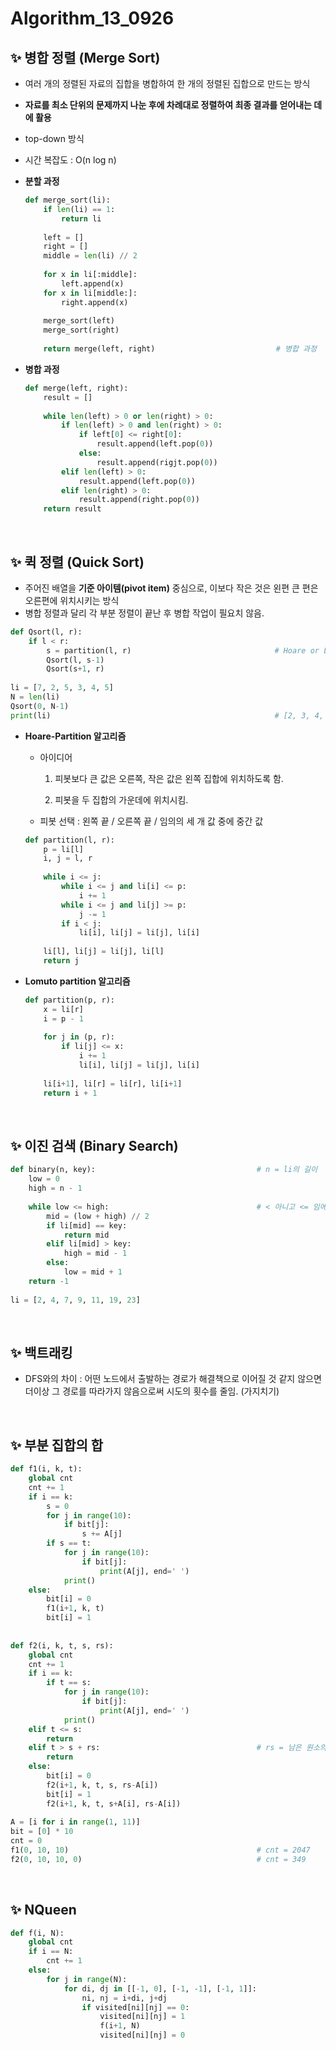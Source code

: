 # Algorithm_13_0926

## ✨ 병합 정렬 (Merge Sort)

- 여러 개의 정렬된 자료의 집합을 병합하여 한 개의 정렬된 집합으로 만드는 방식

- **자료를 최소 단위의 문제까지 나눈 후에 차례대로 정렬하여 최종 결과를 얻어내는 데에 활용**

- top-down 방식

- 시간 복잡도 : O(n log n)

- **분할 과정**

    ```python
    def merge_sort(li):
        if len(li) == 1:
            return li
        
        left = []
        right = []
        middle = len(li) // 2
        
        for x in li[:middle]:
            left.append(x)
        for x in li[middle:]:
            right.append(x)
            
        merge_sort(left)
        merge_sort(right)
        
        return merge(left, right)                           # 병합 과정
    ```

- **병합 과정**

    ```python
    def merge(left, right):
        result = []
        
        while len(left) > 0 or len(right) > 0:
            if len(left) > 0 and len(right) > 0:
                if left[0] <= right[0]:
                    result.append(left.pop(0))
                else:
                    result.append(rigjt.pop(0))
            elif len(left) > 0:
                result.append(left.pop(0))
            elif len(right) > 0:
                result.append(right.pop(0))
        return result
    ```

<br/>

## ✨ 퀵 정렬 (Quick Sort)

- 주어진 배열을 **기준 아이템(pivot item)** 중심으로, 이보다 작은 것은 왼편 큰 편은 오른편에 위치시키는 방식
- 병합 정렬과 달리 각 부분 정렬이 끝난 후 병합 작업이 필요치 않음.

```python
def Qsort(l, r):
    if l < r:
        s = partition(l, r)                                # Hoare or Lomuto
        Qsort(l, s-1)
        Qsort(s+1, r)
        
li = [7, 2, 5, 3, 4, 5]
N = len(li)
Qsort(0, N-1)
print(li)                                                  # [2, 3, 4, 5, 5, 7]
```

- **Hoare-Partition 알고리즘**

    - 아이디어

        1. 피봇보다 큰 값은 오른쪽, 작은 값은 왼쪽 집합에 위치하도록 함.

        2. 피봇을 두 집합의 가운데에 위치시킴.

    - 피봇 선택 : 왼쪽 끝 / 오른쪽 끝 / 임의의 세 개 값 중에 중간 값

    ```python
    def partition(l, r):
        p = li[l]
        i, j = l, r
        
        while i <= j:
            while i <= j and li[i] <= p:
                i += 1
            while i <= j and li[j] >= p:
                j -= 1
            if i < j:
                li[i], li[j] = li[j], li[i]
                
        li[l], li[j] = li[j], li[l]
        return j
    ```

- **Lomuto partition 알고리즘**

    ```python
    def partition(p, r):
        x = li[r]
        i = p - 1
        
        for j in (p, r):
            if li[j] <= x:
                i += 1
                li[i], li[j] = li[j], li[i]
        
        li[i+1], li[r] = li[r], li[i+1]
        return i + 1
    ```

<br/>

## ✨ 이진 검색 (Binary Search)

```python
def binary(n, key):                                    # n = li의 길이
    low = 0
    high = n - 1
    
    while low <= high:                                 # < 아니고 <= 임에 유의
        mid = (low + high) // 2
        if li[mid] == key:
            return mid
        elif li[mid] > key:
            high = mid - 1
        else:
            low = mid + 1
    return -1
  
li = [2, 4, 7, 9, 11, 19, 23]
```

<br/>

## ✨ 백트래킹

- DFS와의 차이 : 어떤 노드에서 출발하는 경로가 해결책으로 이어질 것 같지 않으면 더이상 그 경로를 따라가지 않음으로써 시도의 횟수를 줄임. (가지치기)

<br/>

## ✨ 부분 집합의 합

```python
def f1(i, k, t):
    global cnt
    cnt += 1
    if i == k:
        s = 0
        for j in range(10):
            if bit[j]:
                s += A[j]
        if s == t:
            for j in range(10):
                if bit[j]:
                    print(A[j], end=' ')
            print()
    else:
        bit[i] = 0
        f1(i+1, k, t)
        bit[i] = 1
  
        
def f2(i, k, t, s, rs):
    global cnt
    cnt += 1
    if i == k:
        if t == s:
            for j in range(10):
                if bit[j]:
                    print(A[j], end=' ')
            print()
    elif t <= s:
        return
    elif t > s + rs:                                   # rs = 남은 원소의 합
        return
    else:
        bit[i] = 0
        f2(i+1, k, t, s, rs-A[i])
        bit[i] = 1
        f2(i+1, k, t, s+A[i], rs-A[i])
        
A = [i for i in range(1, 11)]
bit = [0] * 10
cnt = 0
f1(0, 10, 10)                                          # cnt = 2047
f2(0, 10, 10, 0)                                       # cnt = 349
```

<br/>

## ✨ NQueen

```python
def f(i, N):
    global cnt
    if i == N:
        cnt += 1
    else:
        for j in range(N):
            for di, dj in [[-1, 0], [-1, -1], [-1, 1]]:
                ni, nj = i+di, j+dj
                if visited[ni][nj] == 0:
                    visited[ni][nj] = 1
                    f(i+1, N)
                    visited[ni][nj] = 0
```
